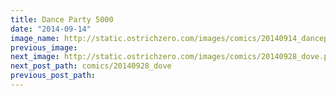 ```yaml
---
title: Dance Party 5000
date: "2014-09-14"
image_name: http://static.ostrichzero.com/images/comics/20140914_danceparty.png
previous_image:
next_image: http://static.ostrichzero.com/images/comics/20140928_dove.png
next_post_path: comics/20140928_dove
previous_post_path:
---
```

